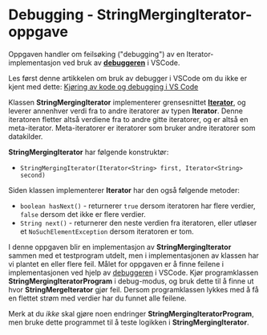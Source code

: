 # Debugging - StringMergingIterator-oppgave

Oppgaven handler om feilsøking ("debugging") av en Iterator-implementasjon ved bruk av [**debuggeren**](https://www.ntnu.no/wiki/pages/viewpage.action?pageId=235996724) i VSCode.

Les først denne artikkelen om bruk av debugger i VSCode om du ikke er kjent med dette: [Kjøring av kode og debugging i VS Code](https://www.ntnu.no/wiki/pages/viewpage.action?pageId=235996724)

Klassen **StringMergingIterator** implementerer grensesnittet [**Iterator<String>**](https://www.ntnu.no/wiki/display/tdt4100/Iterasjon+med+Iterator+og+Iterable), og leverer annenhver verdi fra to andre iteratorer av typen **Iterator<String>**. Denne iteratoren fletter altså verdiene fra to andre gitte iteratorer, og er altså en meta-iterator. Meta-iteratorer er iteratorer som bruker andre iteratorer som datakilder.

**StringMergingIterator** har følgende konstruktør:

- `StringMergingIterator(Iterator<String> first, Iterator<String> second)`

Siden klassen implementerer **Iterator<String>** har den også følgende metoder:

- `boolean hasNext()` - returnerer `true` dersom iteratoren har flere verdier, `false` dersom det ikke er flere verdier.
- `String next()` - returnerer den neste verdien fra iteratoren, eller utløser et `NoSuchElementException` dersom iteratoren er tom.

I denne oppgaven blir en implementasjon av **StringMergingIterator** sammen med et testprogram utdelt, men i implementasjonen av klassen har vi plantet en eller flere feil. Målet for oppgaven er å finne feilene i implementasjonen ved hjelp av [debuggeren](https://www.ntnu.no/wiki/pages/viewpage.action?pageId=235996724) i VSCode. Kjør programklassen **StringMergingIteratorProgram** i debug-modus, og bruk dette til å finne ut hvor **StringMergeIterator** gjør feil. Dersom programklassen lykkes med å få en flettet strøm med verdier har du funnet alle feilene.

Merk at du *ikke* skal gjøre noen endringer **StringMergingIteratorProgram**, men bruke dette programmet til å teste logikken i **StringMergingIterator**.